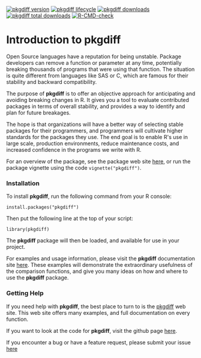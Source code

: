 <!-- badges: start -->

[![pkgdiff version](https://www.r-pkg.org/badges/version/pkgdiff)](https://cran.r-project.org/package=pkgdiff)
[![pkgdiff lifecycle](https://img.shields.io/badge/lifecycle-maturing-blue.svg)](https://cran.r-project.org/package=pkgdiff)
[![pkgdiff downloads](https://cranlogs.r-pkg.org/badges/pkgdiff)](https://cran.r-project.org/package=pkgdiff)
[![pkgdiff total downloads](https://cranlogs.r-pkg.org/badges/grand-total/pkgdiff)](https://cran.r-project.org/package=pkgdiff)
[![R-CMD-check](https://github.com/dbosak01/pkgdiff/actions/workflows/R-CMD-check.yaml/badge.svg)](https://github.com/dbosak01/pkgdiff/actions/workflows/R-CMD-check.yaml)

<!-- badges: end -->

# Introduction to **pkgdiff**

Open Source languages have a reputation for being unstable.  Package developers
can remove a function or parameter at any time, potentially breaking thousands
of programs that were using that function. The situation is quite
different from languages like SAS or C, which are famous for their
stability and backward compatibility. 

The purpose of **pkgdiff** is to offer an objective approach 
for anticipating and avoiding
breaking changes in R.  It gives you a tool to evaluate contributed 
packages in terms
of overall stability, and provides a way to identify and plan for future
breakages.

The hope is that organizations will have a better way of selecting stable
packages for their programmers, and programmers will cultivate higher standards
for the packages they use.  The end goal is to enable R's use in large scale,
production environments, reduce maintenance costs, and increased confidence
in the programs we write with R.

For an overview of the package, see the package web site
[here](https://pkgdiff.r-sassy.org/articles/pkgdiff.html), or run the package
vignette using the code `vignette("pkgdiff")`.


### Installation

To install **pkgdiff**, run the following command from your R console:

    install.packages("pkgdiff")


Then put the following line at the top of your script:

    library(pkgdiff)

The **pkgdiff** package will then be loaded, and available for use in your project.

For examples and usage information, please visit the **pkgdiff**
documentation site [here](https://pkgdiff.r-sassy.org/articles/pkgdiff.html).
These examples will demonstrate the 
extraordinary usefulness of the comparison functions, and give you many ideas
on how and where to use the **pkgdiff** package.

### Getting Help

If you need help with **pkgdiff**, the best place 
to turn to is the [pkgdiff](https://pkgdiff.r-sassy.org) web site. 
This web site offers many examples, and full
documentation on every function.  

If you want to look at the code for **pkgdiff**, visit the
github page [here](https://github.com/dbosak01/pkgdiff).

If you encounter a bug or have a feature request, please submit your
issue [here](https://github.com/dbosak01/pkgdiff/issues)


